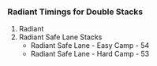 ### Radiant Timings for Double Stacks
1. Radiant
2. Radiant Safe Lane Stacks
   * Radiant Safe Lane - Easy Camp - 54
   * Radiant Safe Lane - Hard Camp - 53
